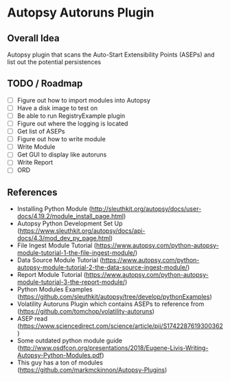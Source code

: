 # Autopsy Autoruns Plugin

## Overall Idea
Autopsy plugin that scans the Auto-Start Extensibility Points (ASEPs) and list out the potential persistences

## TODO / Roadmap
- [ ] Figure out how to import modules into Autopsy
- [ ] Have a disk image to test on
- [ ] Be able to run RegistryExample plugin
- [ ] Figure out where the logging is located
- [ ] Get list of ASEPs
- [ ] Figure out how to write module
- [ ] Write Module
- [ ] Get GUI to display like autoruns
- [ ] Write Report
- [ ] ORD

## References
- Installing Python Module (http://sleuthkit.org/autopsy/docs/user-docs/4.19.2/module_install_page.html)
- Autopsy Python Development Set Up (https://www.sleuthkit.org/autopsy/docs/api-docs/4.3/mod_dev_py_page.html)
- File Ingest Module Tutorial (https://www.autopsy.com/python-autopsy-module-tutorial-1-the-file-ingest-module/)
- Data Source Module Tutorial (https://www.autopsy.com/python-autopsy-module-tutorial-2-the-data-source-ingest-module/)
- Report Module Tutorial (https://www.autopsy.com/python-autopsy-module-tutorial-3-the-report-module/)
- Python Modules Examples (https://github.com/sleuthkit/autopsy/tree/develop/pythonExamples)
- Volatility Autoruns Plugin which contains ASEPs to reference from (https://github.com/tomchop/volatility-autoruns)
- ASEP read (https://www.sciencedirect.com/science/article/pii/S1742287619300362)
- Some outdated python module guide (http://www.osdfcon.org/presentations/2018/Eugene-Livis-Writing-Autopsy-Python-Modules.pdf)
- This guy has a ton of modules (https://github.com/markmckinnon/Autopsy-Plugins)